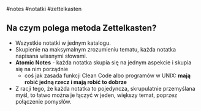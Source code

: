 #notes #notatki #zettelkasten

## Na czym polega metoda Zettelkasten?

- Wszystkie notatki w jednym katalogu.
- Skupienie na maksymalnym zrozumieniu tematu, każda notatka napisana własnymi słowami.
- **Atomic Notes** - każda notatka skupia się na jednym aspekcie i skupia się na nim porządnie
	- coś jak zasada funkcji Clean Code albo programów w UNIX: **mają robić jedną rzecz i mają robić to dobrze** 
- Z racji tego, że każda notatka to pojedyncza, skrupulatnie przemyślana myśl, to łatwo można je łączyć w jeden, większy temat, poprzez połączenie pomysłów.